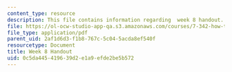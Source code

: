 ```yaml
---
content_type: resource
description: This file contains information regarding  week 8 handout.
file: https://ol-ocw-studio-app-qa.s3.amazonaws.com/courses/7-342-how-to-build-an-animal-cell-fate-and-identity-in-development-and-disease-fall-2017/0c5da445419639d2e1a9efde2be5b572_MIT7_342F17_Week_8_handout.pdf
file_type: application/pdf
parent_uid: 2af1d6d3-f1b8-767c-5c04-5acda8ef540f
resourcetype: Document
title: Week 8 Handout
uid: 0c5da445-4196-39d2-e1a9-efde2be5b572
---
```


